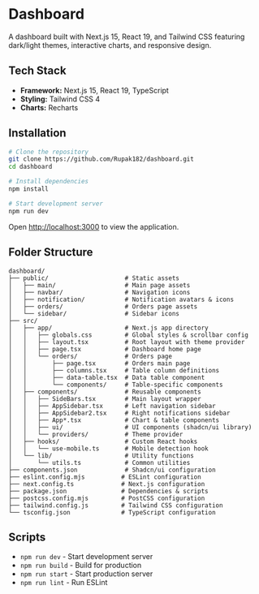 # Dashboard

A dashboard built with Next.js 15, React 19, and Tailwind CSS featuring dark/light themes, interactive charts, and responsive design.


## Tech Stack

- **Framework:** Next.js 15, React 19, TypeScript
- **Styling:** Tailwind CSS 4
- **Charts:** Recharts

## Installation

```bash
# Clone the repository
git clone https://github.com/Rupak182/dashboard.git
cd dashboard

# Install dependencies
npm install

# Start development server
npm run dev
```

Open [http://localhost:3000](http://localhost:3000) to view the application.

## Folder Structure

```
dashboard/
├── public/                     # Static assets
│   ├── main/                   # Main page assets
│   ├── navbar/                 # Navigation icons
│   ├── notification/           # Notification avatars & icons
│   ├── orders/                 # Orders page assets
│   └── sidebar/                # Sidebar icons
├── src/
│   ├── app/                    # Next.js app directory
│   │   ├── globals.css         # Global styles & scrollbar config
│   │   ├── layout.tsx          # Root layout with theme provider
│   │   ├── page.tsx            # Dashboard home page
│   │   └── orders/             # Orders page
│   │       ├── page.tsx        # Orders main page
│   │       ├── columns.tsx     # Table column definitions
│   │       ├── data-table.tsx  # Data table component
│   │       └── components/     # Table-specific components
│   ├── components/             # Reusable components
│   │   ├── SideBars.tsx        # Main layout wrapper
│   │   ├── AppSidebar.tsx      # Left navigation sidebar
│   │   ├── AppSidebar2.tsx     # Right notifications sidebar
│   │   ├── App*.tsx            # Chart & table components
│   │   ├── ui/                 # UI components (shadcn/ui library)
│   │   └── providers/          # Theme provider
│   ├── hooks/                  # Custom React hooks
│   │   └── use-mobile.ts       # Mobile detection hook
│   └── lib/                    # Utility functions
│       └── utils.ts            # Common utilities
├── components.json             # Shadcn/ui configuration
├── eslint.config.mjs          # ESLint configuration
├── next.config.ts             # Next.js configuration
├── package.json               # Dependencies & scripts
├── postcss.config.mjs         # PostCSS configuration
├── tailwind.config.js         # Tailwind CSS configuration
└── tsconfig.json              # TypeScript configuration
```

## Scripts

- `npm run dev` - Start development server
- `npm run build` - Build for production
- `npm run start` - Start production server
- `npm run lint` - Run ESLint

